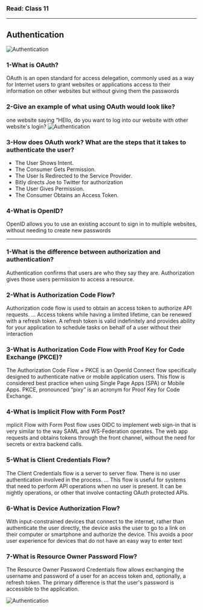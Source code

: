 ### Read: Class 11
----------------------------------------------------------------------------------------
## Authentication
![Authentication](https://www.loginradius.com/blog/start-with-identity/static/c49123200495a3bc193612dc9923645d/a3513/Authentication-vs.-Authorization.png)

### 1-What is OAuth?

OAuth is an open standard for access delegation, commonly used as a way for Internet users to grant websites or applications access to their information on other websites but without giving them the passwords

### 2-Give an example of what using OAuth would look like?

one website saying “HEllo, do you want to log into our website with other website's login?
![Authentication](https://d33wubrfki0l68.cloudfront.net/ecfd750086b8ac97fe5aaa08fdde917732b13225/f58f5/assets-jekyll/blog/oauth/biketoworkday-fb-login-f00e39aabbf3e44bc3570333643cbf5d966fc27367dbffd2623ff4a3694831c3.png)

### 3-How does OAuth work? What are the steps that it takes to authenticate the user?

- The User Shows Intent.
- The Consumer Gets Permission.
- The User Is Redirected to the Service Provider.
- Bitly directs Joe to Twitter for authorization
- The User Gives Permission.
- The Consumer Obtains an Access Token.

### 4-What is OpenID?

OpenID allows you to use an existing account to sign in to multiple websites, without needing to create new passwords

----------------------------------------------------------------------------------------------------------------------------------

### 1-What is the difference between authorization and authentication?

Authentication confirms that users are who they say they are. Authorization gives those users permission to access a resource.

### 2-What is Authorization Code Flow?

Authorization code flow is used to obtain an access token to authorize API requests. ... Access tokens while having a limited lifetime, can be renewed with a refresh token. A refresh token is valid indefinitely and provides ability for your application to schedule tasks on behalf of a user without their interaction

### 3-What is Authorization Code Flow with Proof Key for Code Exchange (PKCE)?

The Authorization Code Flow + PKCE is an OpenId Connect flow specifically designed to authenticate native or mobile application users. This flow is considered best practice when using Single Page Apps (SPA) or Mobile Apps. PKCE, pronounced “pixy” is an acronym for Proof Key for Code Exchange.

### 4-What is Implicit Flow with Form Post?

mplicit Flow with Form Post flow uses OIDC to implement web sign-in that is very similar to the way SAML and WS-Federation operates. The web app requests and obtains tokens through the front channel, without the need for secrets or extra backend calls.

### 5-What is Client Credentials Flow?
The Client Credentials flow is a server to server flow. There is no user authentication involved in the process. ... This flow is useful for systems that need to perform API operations when no user is present. It can be nightly operations, or other that involve contacting OAuth protected APIs.

### 6-What is Device Authorization Flow?

With input-constrained devices that connect to the internet, rather than authenticate the user directly, the device asks the user to go to a link on their computer or smartphone and authorize the device. This avoids a poor user experience for devices that do not have an easy way to enter text

### 7-What is Resource Owner Password Flow?
The Resource Owner Password Credentials flow allows exchanging the username and password of a user for an access token and, optionally, a refresh token. The primary difference is that the user's password is accessible to the application.

![Authentication](https://docs.wso2.com/download/attachments/60493894/OAuth%20grant%20types%20-%20password.png?version=1&modificationDate=1510604129000&api=v2)